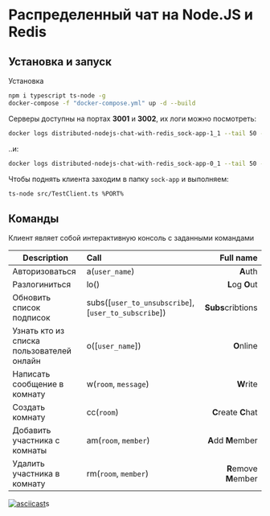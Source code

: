 # Распределенный чат на Node.JS и Redis

## Установка и запуск

Установка

```bash
npm i typescript ts-node -g
docker-compose -f "docker-compose.yml" up -d --build
```

Серверы доступны на портах **3001** и **3002**, их логи можно посмотреть:

```bash
docker logs distributed-nodejs-chat-with-redis_sock-app-1_1 --tail 50 -
```

..и:

```bash
docker logs distributed-nodejs-chat-with-redis_sock-app-0_1 --tail 50 -f
```

Чтобы поднять клиента заходим в папку `sock-app` и выполняем:

```bash
ts-node src/TestClient.ts %PORT%
```

## Команды

Клиент являет собой интерактивную консоль с заданными командами

| Description | Call | Full name |
| -- |:--| --:|
| Авторизоваться | a(`user_name`) | **A**uth |
| Разлогиниться  | lo() | **L**og **O**ut |
| Обновить список подписок | subs([`user_to_unsubscribe`], [`user_to_subscribe`]) | **Subs**cribtions |
| Узнать кто из списка пользователей онлайн | o([`user_name`]) | **O**nline |
| Написать сообщение в комнату | w(`room`, `message`) | **W**rite |
| Создать комнату | cc(`room`) | **C**reate **C**hat |
| Добавить участника с комнаты | am(`room`, `member`) | **A**dd **M**ember |
| Удалить участника в комнату | rm(`room`, `member`) | **R**emove **M**ember |

[![asciicast](https://asciinema.org/a/227042.svg)](https://asciinema.org/a/227042)s